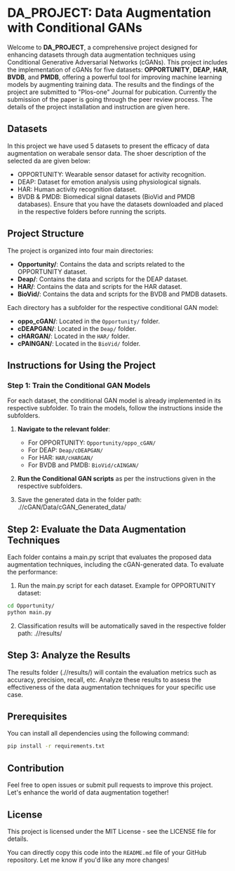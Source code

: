 # DA_PROJECT: Data Augmentation with Conditional GANs

Welcome to **DA_PROJECT**, a comprehensive project designed for enhancing datasets through data augmentation techniques using Conditional Generative Adversarial Networks (cGANs). This project includes the implementation of cGANs for five datasets: **OPPORTUNITY**, **DEAP**, **HAR**, **BVDB**, and **PMDB**, offering a powerful tool for improving machine learning models by augmenting training data. The results and the findings of the project are submitted to "Plos-one" Journal for pubication. Currently the submission of the paper is going through the peer review process. The details of the project installation and instruction are given here.  

## Datasets
In this project we have used 5 datasets to present the efficacy of data augmentation on werabale sensor data. The shoer description of the selected da are given below: 
- OPPORTUNITY: Wearable sensor dataset for activity recognition.
- DEAP: Dataset for emotion analysis using physiological signals.
- HAR: Human activity recognition dataset.
- BVDB & PMDB: Biomedical signal datasets (BioVid and PMDB databases).
Ensure that you have the datasets downloaded and placed in the respective folders before running the scripts.

## Project Structure

The project is organized into four main directories:
- **Opportunity/**: Contains the data and scripts related to the OPPORTUNITY dataset.
- **Deap/**: Contains the data and scripts for the DEAP dataset.
- **HAR/**: Contains the data and scripts for the HAR dataset.
- **BioVid/**: Contains the data and scripts for the BVDB and PMDB datasets.

Each directory has a subfolder for the respective conditional GAN model:
- **oppo_cGAN/**: Located in the `Opportunity/` folder.
- **cDEAPGAN/**: Located in the `Deap/` folder.
- **cHARGAN/**: Located in the `HAR/` folder.
- **cPAINGAN/**: Located in the `BioVid/` folder.

## Instructions for Using the Project

### Step 1: Train the Conditional GAN Models
For each dataset, the conditional GAN model is already implemented in its respective subfolder. To train the models, follow the instructions inside the subfolders.

1. **Navigate to the relevant folder**:
   - For OPPORTUNITY: `Opportunity/oppo_cGAN/`
   - For DEAP: `Deap/cDEAPGAN/`
   - For HAR: `HAR/cHARGAN/`
   - For BVDB and PMDB: `BioVid/cAINGAN/`

2. **Run the Conditional GAN scripts** as per the instructions given in the respective subfolders.  

3. Save the generated data in the folder path:
./<DatasetName>/cGAN/Data/cGAN_Generated_data/

## Step 2: Evaluate the Data Augmentation Techniques
Each folder contains a main.py script that evaluates the proposed data augmentation techniques, including the cGAN-generated data. To evaluate the performance:
 1. Run the main.py script for each dataset. Example for OPPORTUNITY dataset:
 ```bash
 cd Opportunity/
 python main.py
 ```
 2. Classification results will be automatically saved in the respective folder path:
./<DatasetName>/results/

## Step 3: Analyze the Results
The results folder (./<DatasetName>/results/) will contain the evaluation metrics such as accuracy, precision, recall, etc. Analyze these results to assess the effectiveness of the data augmentation techniques for your specific use case.

## Prerequisites

You can install all dependencies using the following command:
```bash
pip install -r requirements.txt
```

## Contribution
Feel free to open issues or submit pull requests to improve this project. Let's enhance the world of data augmentation together!

## License
This project is licensed under the MIT License - see the LICENSE file for details.

You can directly copy this code into the `README.md` file of your GitHub repository. Let me know if you'd like any more changes!
